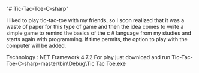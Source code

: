 "# Tic-Tac-Toe-C-sharp" 

  I liked to play tic-tac-toe with my friends, so I soon realized that it was a waste of paper for this type of game and then the idea comes to write a simple game to remind the basics of the c # language from my studies and starts again with programming. If time permits, the option to play with the computer will be added.

Technology : NET Framework 4.7.2
For play just download and run Tic-Tac-Toe-C-sharp-master\bin\Debug\Tic Tac Toe.exe